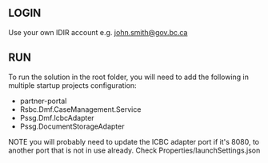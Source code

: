 ## LOGIN

Use your own IDIR account e.g. john.smith@gov.bc.ca

## RUN

To run the solution in the root folder, you will need to add the following in multiple startup projects configuration:
- partner-portal
- Rsbc.Dmf.CaseManagement.Service
- Pssg.Dmf.IcbcAdapter
- Pssg.DocumentStorageAdapter

NOTE you will probably need to update the ICBC adapter port if it's 8080, to another port that is not in use already. Check Properties/launchSettings.json
